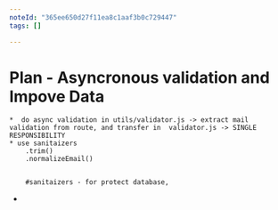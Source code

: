 ```yaml
---
noteId: "365ee650d27f11ea8c1aaf3b0c729447"
tags: []

---
```


# Plan - Asyncronous validation and Impove Data

    *  do async validation in utils/validator.js -> extract mail validation from route, and transfer in  validator.js -> SINGLE RESPONSIBILITY
    * use sanitaizers
        .trim()
        .normalizeEmail()


        #sanitaizers - for protect database, 

* 
